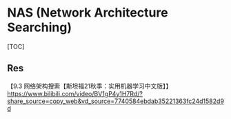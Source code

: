 # NAS (Network Architecture Searching)

[TOC]



## Res

【9.3 网络架构搜索【斯坦福21秋季：实用机器学习中文版】】 https://www.bilibili.com/video/BV1gP4y1H7Rd/?share_source=copy_web&vd_source=7740584ebdab35221363fc24d1582d9d



